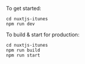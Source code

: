   To get started:

	cd nuxtjs-itunes
	npm run dev

  To build & start for production:

	cd nuxtjs-itunes
	npm run build
	npm run start